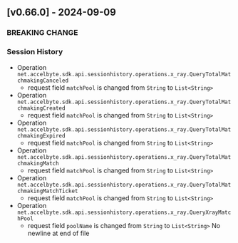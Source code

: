 <a name="v0.66.0"></a>
## [v0.66.0] - 2024-09-09

### BREAKING CHANGE

### Session History
- Operation `net.accelbyte.sdk.api.sessionhistory.operations.x_ray.QueryTotalMatchmakingCanceled`
  - request field `matchPool` is changed from `String` to `List<String>`
- Operation `net.accelbyte.sdk.api.sessionhistory.operations.x_ray.QueryTotalMatchmakingCreated`
  - request field `matchPool` is changed from `String` to `List<String>`
- Operation `net.accelbyte.sdk.api.sessionhistory.operations.x_ray.QueryTotalMatchmakingExpired`
  - request field `matchPool` is changed from `String` to `List<String>`
- Operation `net.accelbyte.sdk.api.sessionhistory.operations.x_ray.QueryTotalMatchmakingMatch`
  - request field `matchPool` is changed from `String` to `List<String>`
- Operation `net.accelbyte.sdk.api.sessionhistory.operations.x_ray.QueryTotalMatchmakingMatchTicket`
  - request field `matchPool` is changed from `String` to `List<String>`
- Operation `net.accelbyte.sdk.api.sessionhistory.operations.x_ray.QueryXrayMatchPool`
  - request field `poolName` is changed from `String` to `List<String>`
    No newline at end of file